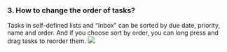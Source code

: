### 3. How to change the order of tasks?
Tasks in self-defined lists and “Inbox” can be sorted by due date, priority, name and order. And if you choose sort by order, you can long press and drag tasks to reorder them.
![](/images/changeorderoftask.png)
